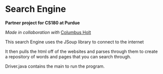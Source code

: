 # Search Engine

**Partner project for CS180 at Purdue**

*Made in collaboration with*
[Columbus Holt](mailto:columbus@purdue.edu)

This search Engine uses the JSoup library to connect to the internet

It then pulls the html off of the websites and parses through them to create a repository of words and pages that you can search through. 

Driver.java contains the main to run the program. 
